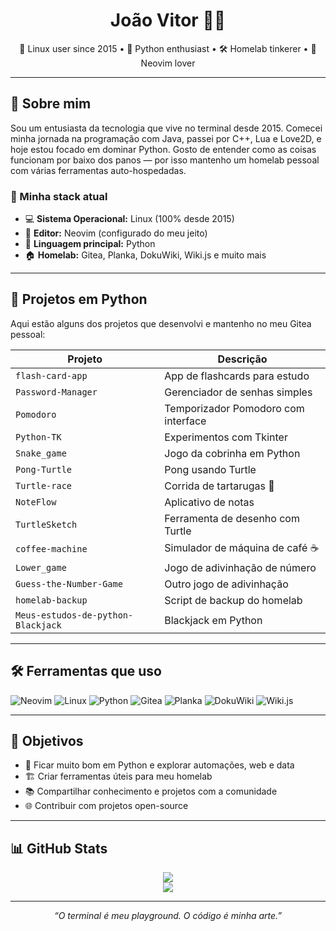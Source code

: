 <h1 align="center">João Vitor 👨‍💻</h1>
<p align="center">
  🐧 Linux user since 2015 • 🧠 Python enthusiast • 🛠️ Homelab tinkerer • 💚 Neovim lover
</p>

---

## 🚀 Sobre mim

Sou um entusiasta da tecnologia que vive no terminal desde 2015. Comecei minha jornada na programação com Java, passei por C++, Lua e Love2D, e hoje estou focado em dominar Python. Gosto de entender como as coisas funcionam por baixo dos panos — por isso mantenho um homelab pessoal com várias ferramentas auto-hospedadas.

### 🧪 Minha stack atual

- 💻 **Sistema Operacional:** Linux (100% desde 2015)
- 📝 **Editor:** Neovim (configurado do meu jeito)
- 🧠 **Linguagem principal:** Python
- 🏠 **Homelab:** Gitea, Planka, DokuWiki, Wiki.js e muito mais

---

## 🐍 Projetos em Python

Aqui estão alguns dos projetos que desenvolvi e mantenho no meu Gitea pessoal:

| Projeto | Descrição |
|--------|-----------|
| `flash-card-app` | App de flashcards para estudo |
| `Password-Manager` | Gerenciador de senhas simples |
| `Pomodoro` | Temporizador Pomodoro com interface |
| `Python-TK` | Experimentos com Tkinter |
| `Snake_game` | Jogo da cobrinha em Python |
| `Pong-Turtle` | Pong usando Turtle |
| `Turtle-race` | Corrida de tartarugas 🐢 |
| `NoteFlow` | Aplicativo de notas |
| `TurtleSketch` | Ferramenta de desenho com Turtle |
| `coffee-machine` | Simulador de máquina de café ☕ |
| `Lower_game` | Jogo de adivinhação de número |
| `Guess-the-Number-Game` | Outro jogo de adivinhação |
| `homelab-backup` | Script de backup do homelab |
| `Meus-estudos-de-python-Blackjack` | Blackjack em Python |

---

## 🛠️ Ferramentas que uso

![Neovim](https://img.shields.io/badge/Neovim-57A143?style=for-the-badge&logo=neovim&logoColor=white)
![Linux](https://img.shields.io/badge/Linux-FCC624?style=for-the-badge&logo=linux&logoColor=black)
![Python](https://img.shields.io/badge/Python-3776AB?style=for-the-badge&logo=python&logoColor=white)
![Gitea](https://img.shields.io/badge/Gitea-609926?style=for-the-badge&logo=gitea&logoColor=white)
![Planka](https://img.shields.io/badge/Planka-FF6F61?style=for-the-badge)
![DokuWiki](https://img.shields.io/badge/DokuWiki-0093D0?style=for-the-badge)
![Wiki.js](https://img.shields.io/badge/Wiki.js-3C8DBC?style=for-the-badge)

---

## 🎯 Objetivos

- 🧠 Ficar muito bom em Python e explorar automações, web e data
- 🏗️ Criar ferramentas úteis para meu homelab
- 📚 Compartilhar conhecimento e projetos com a comunidade
- 🌐 Contribuir com projetos open-source

---

## 📊 GitHub Stats

<p align="center">
  <img src="https://github-readme-stats.vercel.app/api?username=joao5566&show_icons=true&theme=radical" />
  <br>
  <img src="https://github-readme-stats.vercel.app/api/top-langs/?username=joao5566&layout=compact&theme=radical" />
</p>

---

<p align="center">
  <em>“O terminal é meu playground. O código é minha arte.”</em>
</p>
